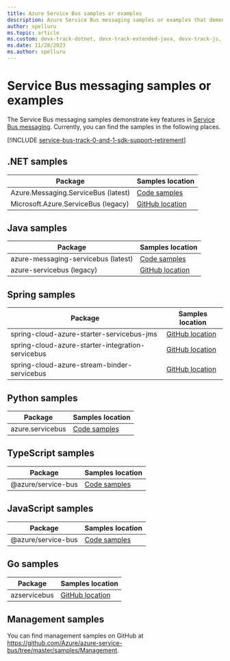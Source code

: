 ```yaml
---
title: Azure Service Bus samples or examples
description: Azure Service Bus messaging samples or examples that demonstrate key features. 
author: spelluru
ms.topic: article
ms.custom: devx-track-dotnet, devx-track-extended-java, devx-track-js, devx-track-python
ms.date: 11/28/2023
ms.author: spelluru
---
```


# Service Bus messaging samples or examples
The Service Bus messaging samples demonstrate key features in [Service Bus messaging](https://azure.microsoft.com/services/service-bus/). Currently, you can find the samples in the following places.

[!INCLUDE [service-bus-track-0-and-1-sdk-support-retirement](../../includes/service-bus-track-0-and-1-sdk-support-retirement.md)]

## .NET samples

| Package | Samples location | 
| ------- | ---------------- | 
| Azure.Messaging.ServiceBus (latest) | [Code samples](/samples/azure/azure-sdk-for-net/azuremessagingservicebus-samples/) | 
| Microsoft.Azure.ServiceBus (legacy) | [GitHub location](https://github.com/Azure/azure-service-bus/tree/master/samples/DotNet/Microsoft.Azure.ServiceBus) |

## Java samples
| Package | Samples location | 
| ------- | ---------------- | 
| azure-messaging-servicebus (latest) | [Code samples](/samples/azure/azure-sdk-for-java/servicebus-samples/) |
| azure-servicebus (legacy) | [GitHub location](https://github.com/Azure/azure-service-bus/tree/master/samples/Java) |

## Spring samples
| Package                                           | Samples location                                                                                                                                                          | 
|---------------------------------------------------|---------------------------------------------------------------------------------------------------------------------------------------------------------------------------| 
| spring-cloud-azure-starter-servicebus-jms         | [GitHub location](https://github.com/Azure-Samples/azure-spring-boot-samples/tree/spring-cloud-azure_v4.3.0/servicebus/spring-cloud-azure-starter-servicebus-jms)         |
| spring-cloud-azure-starter-integration-servicebus | [GitHub location](https://github.com/Azure-Samples/azure-spring-boot-samples/tree/spring-cloud-azure_v4.3.0/servicebus/spring-cloud-azure-starter-integration-servicebus) |
| spring-cloud-azure-stream-binder-servicebus       | [GitHub location](https://github.com/Azure-Samples/azure-spring-boot-samples/tree/spring-cloud-azure_v4.3.0/servicebus/spring-cloud-azure-stream-binder-servicebus)       |

## Python samples
| Package | Samples location |
| -------------------- | ----------------------- |
| azure.servicebus | [Code samples](/samples/azure/azure-sdk-for-python/servicebus-samples/) |

## TypeScript samples
| Package | Samples location | 
| ------- | ---------------- | 
| @azure/service-bus | [Code samples](/samples/azure/azure-sdk-for-js/service-bus-typescript/) | 

## JavaScript samples
| Package | Samples location | 
| ------- | ---------------- | 
| @azure/service-bus | [Code samples](/samples/azure/azure-sdk-for-js/service-bus-javascript/) | 

## Go samples
| Package | Samples location | 
| ------- | ---------------- | 
| azservicebus | [GitHub location](https://pkg.go.dev/github.com/Azure/azure-sdk-for-go/sdk/messaging/azservicebus#pkg-examples) |

## Management samples
You can find management samples on GitHub at https://github.com/Azure/azure-service-bus/tree/master/samples/Management.
